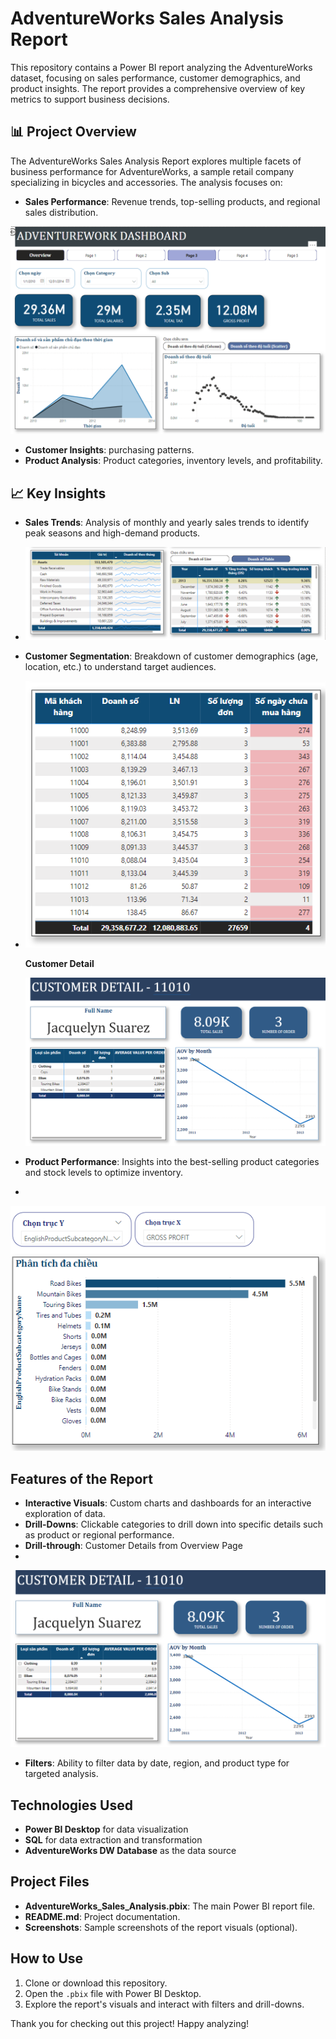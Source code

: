 # AdventureWorks Sales Analysis Report

This repository contains a Power BI report analyzing the AdventureWorks dataset, focusing on sales performance, customer demographics, and product insights. The report provides a comprehensive overview of key metrics to support business decisions.

## 📊 Project Overview

The AdventureWorks Sales Analysis Report explores multiple facets of business performance for AdventureWorks, a sample retail company specializing in bicycles and accessories. The analysis focuses on:
- **Sales Performance**: Revenue trends, top-selling products, and regional sales distribution.

![Sales](screenshots/overview_analysis.png)

- **Customer Insights**: purchasing patterns.
- **Product Analysis**: Product categories, inventory levels, and profitability.

## 📈 Key Insights

- **Sales Trends**: Analysis of monthly and yearly sales trends to identify peak seasons and high-demand products.
- 
  ![Sales](screenshots/sales_by_time.png)
  
- **Customer Segmentation**: Breakdown of customer demographics (age, location, etc.) to understand target audiences.
- 
  ![Customers](screenshots/customer_analysis.png)
  
  **Customer Detail**
  
  ![Customers](screenshots/customer_detail.png)
  
- **Product Performance**: Insights into the best-selling product categories and stock levels to optimize inventory.
- 
 ![Products](screenshots/category_analysis.png)

##  Features of the Report

- **Interactive Visuals**: Custom charts and dashboards for an interactive exploration of data.
- **Drill-Downs**: Clickable categories to drill down into specific details such as product or regional performance.
- **Drill-through**: Customer Details from Overview Page
- 
 ![Customers](screenshots/customer_detail.png)

- **Filters**: Ability to filter data by date, region, and product type for targeted analysis.

##  Technologies Used

- **Power BI Desktop** for data visualization
- **SQL** for data extraction and transformation
- **AdventureWorks DW Database** as the data source

## Project Files

- **AdventureWorks_Sales_Analysis.pbix**: The main Power BI report file.
- **README.md**: Project documentation.
- **Screenshots**: Sample screenshots of the report visuals (optional).

## How to Use

1. Clone or download this repository.
2. Open the `.pbix` file with Power BI Desktop.
3. Explore the report's visuals and interact with filters and drill-downs.


Thank you for checking out this project! Happy analyzing!

